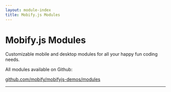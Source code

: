 ```yaml
---
layout: module-index
title: Mobify.js Modules
---
```


# Mobify.js Modules

Customizable mobile and desktop modules for all your happy fun coding needs.

All modules available on Github:

[github.com/mobify/mobifyjs-demos/modules](https://github.com/mobify/mobifyjs/modules)

----

